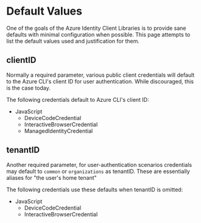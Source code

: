 # Default Values

One of the goals of the Azure Identity Client Libraries is to provide sane defaults with minimal configuration when possible. This page attempts to list the default values used and justification for them.

## clientID

Normally a required parameter, various public client credentials will default to the Azure CLI's client ID for user authentication. While discouraged, this is the case today.

The following credentials default to Azure CLI's client ID:

- JavaScript
  - DeviceCodeCredential
  - InteractiveBrowserCredential
  - ManagedIdentityCredential
<!-- TODO: add more languages -->

## tenantID

Another required parameter, for user-authentication scenarios credentials may default to `common` or `organizations` as tenantID. These are essentially aliases for "the user's home tenant"

The following credentials use these defaults when tenantID is omitted:

- JavaScript
  - DeviceCodeCredential
  - InteractiveBrowserCredential

<!-- TODO: add more languages -->

<!-- TOOD: add more default values used throughout languages>